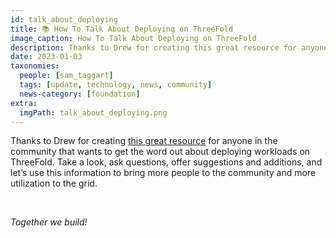 ```yaml
---
id: talk_about_deploying
title: 📚 How To Talk About Deploying on ThreeFold
image_caption: How To Talk About Deploying on ThreeFold
description: Thanks to Drew for creating this great resource for anyone in the community that wants to get the word out about deploying workloads on ThreeFold.
date: 2023-01-03
taxonomies:
  people: [sam_taggart]
  tags: [update, technology, news, community]
  news-category: [foundation]
extra:
  imgPath: talk_about_deploying.png
---
```


Thanks to Drew for creating [this great resource](https://forum.threefold.io/t/how-to-tell-people-about-deploying-workloads-on-the-threefold-grid/3662) for anyone in the community that wants to get the word out about deploying workloads on ThreeFold. Take a look, ask questions, offer suggestions and additions, and let’s use this information to bring more people to the community and more utilization to the grid.

<br/>

_Together we build!_
